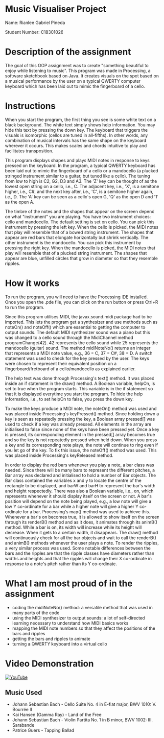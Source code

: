 # Music Visualiser Project

Name: Rianlee Gabriel Pineda

Student Number: C18301026

# Description of the assignment
The goal of this OOP assignment was to create "something beautiful to enjoy while listening to music". This program was made in Processing, a software sketchbook based on Java. It creates visuals on the spot based on a musical performance by the user on a typical QWERTY computer keyboard which has been laid out to mimic the fingerboard of a cello.

# Instructions
When you start the program, the first thing you see is some white text on a black background. The white text simply shows help information. You may hide this text by pressing the down key. The keyboard that triggers the visuals is isomorphic (cellos are tuned in all-fifths). In other words, any combination of musical intervals has the same shape on the keyboard wherever it occurs. This makes scales and chords intuitive to play and facilitates transposition.

This program displays shapes and plays MIDI notes in response to keys pressed on the keyboard. In the program, a typical QWERTY keyboard has been laid out to mimic the fingerboard of a cello or a mandocello (a plucked stringed instrument similar to a guitar, but tuned like a cello). The tuning from low to high is C2, G2, D3 and A3. The 'Z' key can be thought of as the lowest open string on a cello, i.e., C. The adjacent key, i.e., 'X', is a semitone higher, i.e., C#, and the next key after, i.e., 'C', is a semitone higher again, i.e., D. The 'A' key can be seen as a cello's open G, 'Q' as the open D and '1' as the open A.

The timbre of the notes and the shapes that appear on the screen depend on what "instrument" you are playing. You have two instrument choices: cello and mandocello. The default setting is set on cello. You can pick this instrument by pressing the left key. When the cello is picked, the MIDI notes that play will resemble that of a bowed string instrument. The shapes that appear are red bars that elongate horizontally but shrink vertically. The other instrument is the mandocello. You can pick this instrument by pressing the right key. When the mandocello is picked, the MIDI notes that play will resemble that of a plucked string instrument. The shapes that appear are blue, unfilled circles that grow in diameter so that they resemble ripples.

# How it works
To run the program, you will need to have the Processing IDE installed. Once you open the .pde file, you can click on the run button or press Ctrl+R to run the program.

Since this program utilises MIDI, the javax.sound.midi package had to be imported. This lets the program get a synthesizer and use methods such as noteOn() and noteOff() which are essential to getting the computer to output sounds. The default MIDI synthesizer sound was a piano but this was changed to a cello sound through the MidiChannel method programChange(42). 42 represents the cello sound while 25 represents the mandocello (guitar) sound. The method midiNoteNo() returns an integer that represents a MIDI note value, e.g., 36 = C, 37 = C#, 38 = D. A switch statement was used to check for the key pressed by the user. The keys were chosen to represent their equivalent position on a fingerboard/fretboard of a cello/mandocello as explained earlier.

The help text was done through Processing's text() method. It was placed inside an if statement in the draw() method. A Boolean variable, helpOn, is set to true when the program starts. This variable is in the if statement so that it is displayed everytime you start the program. To hide the help information, i.e., to set helpOn to false, you press the down key.

To make the keys produce a MIDI note, the noteOn() method was used and was placed inside Processing's keyPressed() method. Since holding down a key is seen as repeatedly pressing the key, a Boolean array pressed[] was used to check if a key was already pressed. All elements in the array are initialised to false since none of the keys have been pressed yet. Once a key is pressed, its corresponding element in the pressed[] array becomes true and so the key is not repeatedly pressed when held down. When you press a key and its corresponding note plays, the note will continue to ring even if you let go of the key. To fix this issue, the noteOff() method was used. This was placed inside Processing's keyReleased method.

In order to display the red bars whenever you play a note, a bar class was needed. Since there will be many bars to represent the different pitches, a Bar array was declared and initialised to hold a number of Bar objects. The Bar class contained the variables x and y to locate the centre of the rectangle to be displayed, and barW and barH to represent the bar's width and height respectedly. There was also a Boolean variable, i.e., on, which represents whenever it should display itself on the screen or not. A bar's position will depend on the note being played, e.g., a low note will give a low Y co-ordinate for a bar while a higher note will give a higher Y co-ordinate for a bar. Processing's map() method was used to achieve this. Whenever a bar's on becomes true, it is allowed to show itself on the screen through its renderB() method and as it does, it animates through its animB() method. While a bar is on, its width will increase while its height will decrease. When it gets to a certain width, it disappears. The draw() method will continuously check for all the bar objects and wait to call the renderB() and animB() methods whenever the user plays a note. To render the ripples, a very similar process was used. Some notable differences between the bars and the ripples are that the ripple classes have diameters rather than widths and heights and that the ripples will change their X co-ordinate in response to a note's pitch rather than its Y co-ordinate.

# What I am most proud of in the assignment
- coding the midiNoteNo() method: a versatile method that was used in many parts of the code
- using the MIDI synthesizer to output sounds: a lot of self-directed learning necessary to understand how MIDI basics works
- mapping the MIDI note numbers so that they affect the positions of the bars and ripples
- getting the bars and ripples to animate
- turning a QWERTY keyboard into a virtual cello

# Video Demonstration
[![YouTube](http://img.youtube.com/vi/_49EwxMVPJM/0.jpg)](http://www.youtube.com/watch?v=_49EwxMVPJM)

## Music Used
- Johann Sebastian Bach - Cello Suite No. 4 in E-flat major, BWV 1010: V. Bourrée II
- Kai Hansen (Gamma Ray) - Land of the Free
- Johann Sebastian Bach - Violin Partita No. 1 in B minor, BWV 1002: III. Sarabande
- Patrice Guers - Tapping Ballad